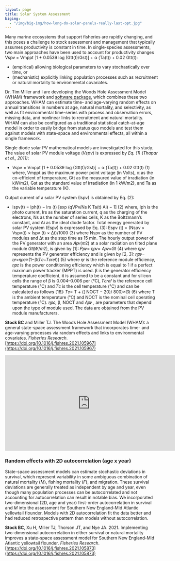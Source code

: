 ```yaml
---
layout: page
title: Solar System Assessment
bigimg:
  - "/img/big-img/how-long-do-solar-panels-really-last-opt.jpg"
---
```


Many marine ecosystems that support fisheries are rapidly changing, and this poses a challenge to stock assessment and management that typically assumes productivity is constant in time. In single-species assessments, two main approaches have been used to account for productivity changes Vspv = Vmppt [1 + 0.0539 log (Gtt(t)/Gst)] + α (Ta(t)) + 0.02 Gtt(t): 

- (empirical) allowing biological parameters to vary stochastically over time, or 
- (mechanistic) explicitly linking population processes such as recruitment or natural mortality to environmental covariates.

Dr. Tim Miller and I are developing the Woods Hole Assessment Model (WHAM) framework and [software package](https://timjmiller.github.io/wham/), which combines these two approaches. WHAM can estimate time- and age-varying random effects on annual transitions in numbers at age, natural mortality, and selectivity, as well as fit environmental time-series with process and observation errors, missing data, and nonlinear links to recruitment and natural mortality. WHAM can also be configured as a traditional statistical catch-at-age model in order to easily bridge from status quo models and test them against models with state-space and environmental effects, all within a single framework.

Single diode solar PV mathematical models are investigated for this study. The value of solar PV module voltage (*Vspv*) is expressed by *Eq. (1) (Thapar et al., 2011)*:
- Vspv = Vmppt [1 + 0.0539 log (Gtt(t)/Gst)] + α (Ta(t)) + 0.02 Gtt(t) (1)
where, Vmppt as the maximum power point voltage (in Volts),
α as the co-efficient of temperature,
Gtt as the measured value of irradiation (in kW/m2),
Gst as the standard value of irradiation (in 1 kW/m2), and
Ta as the variable temperature (K).

Output current of a solar PV system (Ispv) is obtained by Eq. (2):
- Ispv(t) = Iph(t) − Irs (t) [exp (qVPv/Ns K Ta(t) Ai) − 1] (2)
where, Iph is the photo current, Irs as the saturation current, q as the charging of the electrons, Ns as the number of series cells, K as the Boltzmann’s constant, and Ai as the ideal diode factor.
Total energy generated by solar PV system (Espv) is expressed by Eq. (3):
Espv (t) = (Nspv × Vspv(t) × Ispv (t) × Δt)/1000 (3)
where Nspv as the number of PV modules and Δt as the step time as 15 min.
The hourly output power of the PV generator with an area 𝐴𝑝𝑣(𝑚2) at a solar radiation on tilted plane module 𝐺𝑡(𝑊/𝑚2), is given by [1]:
𝑃𝑝𝑣= 𝜂𝑝𝑣× 𝐴𝑝𝑣×𝐺𝑡 (4)
where 𝜂𝑝𝑣 represents the PV generator efficiency and is given by [2, 3]:
𝜂𝑝𝑣= 𝜂𝑟×𝜂𝑝𝑐×(1−β(𝑇𝑐−𝑇𝑐𝑟𝑒𝑓)) (5)
where 𝜂𝑟 is the reference module efficiency, 𝜂𝑝𝑐 is the power conditioning efficiency which is equal to 1 if a perfect maximum power tracker (MPPT) is used. β is the generator efficiency temperature coefficient, it is assumed to be a constant and for silicon cells the range of β is 0.004–0.006 per (°C), 𝑇𝑐𝑟𝑒𝑓 is the reference cell temperature (°C) and 𝑇𝑐 is the cell temperature (°C) and can be calculated as follows [18]:
𝑇𝑐= T + (( NOCT − 20)/ 800)×𝐺𝑡 (6)
where T is the ambient temperature (°C) and NOCT is the nominal cell operating temperature (°C). 𝜂𝑝𝑐, β, NOCT and 𝐴𝑝𝑣 , are parameters that depend upon the type of module used. The data are obtained from the PV module manufacturers.

**Stock BC** and Miller TJ. The Woods Hole Assessment Model (WHAM): a general state-space assessment framework that incorporates time- and age-varying processes via random effects and links to environmental covariates. *Fisheries Research*. [https://doi.org/10.1016/j.fishres.2021.105967](https://doi.org/10.1016/j.fishres.2021.105967)

<iframe width="560" height="315" src="https://www.youtube-nocookie.com/embed/o8vJvbIaOdE" frameborder="0" allow="accelerometer; autoplay; clipboard-write; encrypted-media; gyroscope; picture-in-picture" allowfullscreen></iframe>

### Random effects with 2D autocorrelation (age x year)

State-space assessment models can estimate stochastic deviations in survival, which represent variability in some ambiguous combination of natural mortality (*M*), fishing mortality (*F*), and migration. These survival deviations are generally treated as independent by age and year, even though many population processes can be autocorrelated and not accounting for autocorrelation can result in notable bias. We incorporated two-dimensional (2D, age and year) first-order autocorrelation in survival and *M* into the assessment for Southern New England-Mid Atlantic yellowtail flounder. Models with 2D autocorrelation fit the data better and had reduced retrospective pattern than models without autocorrelation.

**Stock BC**, Xu H, Miller TJ, Thorson JT, and Nye JA. 2021. Implementing two-dimensional autocorrelation in either survival or natural mortality improves a state-space assessment model for Southern New England-Mid Atlantic yellowtail flounder. *Fisheries Research*. [https://doi.org/10.1016/j.fishres.2021.105873](https://doi.org/10.1016/j.fishres.2021.105873)
